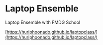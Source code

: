 # Laptop Ensemble
Laptop Ensemble with FMDG School

[https://huriphoonado.github.io/laptopclass/](https://huriphoonado.github.io/laptopclass/)